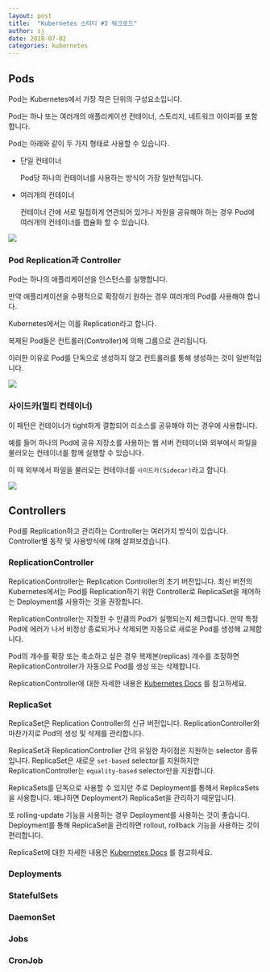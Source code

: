 ```yaml
---
layout: post
title:  "Kubernetes 스터디 #3 워크로드"
author: sj
date: 2018-07-02
categories: kubernetes
---
```


## Pods

Pod는 Kubernetes에서 가장 작은 단위의 구성요소입니다.

Pod는 하나 또는 여러개의 애플리케이션 컨테이너, 스토리지, 네트워크 아이피를 포함합니다.

Pod는 아래와 같이 두 가지 형태로 사용할 수 있습니다.

- 단일 컨테이너

  Pod당 하나의 컨테이너를 사용하는 방식이 가장 일반적입니다.

- 여러개의 컨테이너

  컨테이너 간에 서로 밀접하게 연관되어 있거나 자원을 공유해야 하는 경우 Pod에 여러개의 컨테이너를 캡슐화 할 수 있습니다.

![](/blog/assets/images/kubernetes/kubernetes-workload-pod.png)

### Pod Replication과 Controller

Pod는 하나의 애플리케이션을 인스턴스를 실행합니다.

만약 애플리케이션을 수평적으로 확장하기 원하는 경우 여러개의 Pod를 사용해야 합니다.

Kubernetes에서는 이를 Replication라고 합니다.

복제된 Pod들은 컨트롤러(Controller)에 의해 그룹으로 관리됩니다.

이러한 이유로 Pod를 단독으로 생성하지 않고 컨트롤러를 통해 생성하는 것이 일반적입니다.

![](/blog/assets/images/kubernetes/kubernetes-workload-pod-replication-and-controller.png)

### 사이드카(멀티 컨테이너)

이 패턴은 컨테이너가 tight하게 결합되어 리소스를 공유해야 하는 경우에 사용합니다.

예를 들어 하나의 Pod에 공유 저장소를 사용하는 웹 서버 컨테이너와 외부에서 파일을 불러오는 컨테이너를 함께 실행할 수 있습니다.

이 때 외부에서 파일을 불러오는 컨테이너를 `사이드카(Sidecar)`라고 합니다.

![](/blog/assets/images/kubernetes/kubernetes-workload-pod-sidecar.png)

## Controllers

Pod를 Replication하고 관리하는 Controller는 여러가지 방식이 있습니다.
Controller별 동작 및 사용방식에 대해 살펴보겠습니다.

### ReplicationController

ReplicationController는 Replication Controller의 초기 버전입니다.
최신 버전의 Kubernetes에서는 Pod를 Replication하기 위한 Controller로 ReplicaSet을 제어하는 Deployment를 사용하는 것을 권장합니다.

ReplicationController는 지정한 수 만큼의 Pod가 실행되는지 체크합니다.
만약 특정 Pod에 에러가 나서 비정상 종료되거나 삭제되면 자동으로 새로운 Pod를 생성해 교체합니다.

Pod의 개수를 확장 또는 축소하고 싶은 경우 복제본(replicas) 개수를 조정하면 ReplicationController가 자동으로 Pod를 생성 또는 삭제합니다.

ReplicationController에 대한 자세한 내용은
[Kubernetes Docs](https://kubernetes.io/docs/concepts/workloads/controllers/replicationcontroller/)
를 참고하세요.

### ReplicaSet

ReplicaSet은 Replication Controller의 신규 버전입니다. ReplicationController와 마찬가지로 Pod의 생성 및 삭제를 관리합니다.

ReplicaSet과 ReplicationController 간의 유일한 차이점은 지원하는 selector 종류입니다.
ReplicaSet은 새로운 `set-based` selector를 지원하지만 ReplicationController는 `equality-based` selector만을 지원합니다.

ReplicaSets를 단독으로 사용할 수 있지만 주로 Deployment를 통해서 ReplicaSets을 사용합니다.
왜냐하면 Deployment가 ReplicaSet을 관리하기 때문입니다.

또 rolling-update 기능을 사용하는 경우 Deployment를 사용하는 것이 좋습니다.
Deployment를 통해 ReplicaSet을 관리하면 rollout, rollback 기능을 사용하는 것이 편리합니다.

ReplicaSet에 대한 자세한 내용은
[Kubernetes Docs](https://kubernetes.io/docs/concepts/workloads/controllers/replicaset/)
를 참고하세요.

### Deployments



### StatefulSets

### DaemonSet

### Jobs

### CronJob
